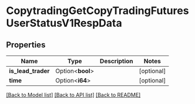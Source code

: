 # CopytradingGetCopyTradingFuturesUserStatusV1RespData

## Properties

Name | Type | Description | Notes
------------ | ------------- | ------------- | -------------
**is_lead_trader** | Option<**bool**> |  | [optional]
**time** | Option<**i64**> |  | [optional]

[[Back to Model list]](../README.md#documentation-for-models) [[Back to API list]](../README.md#documentation-for-api-endpoints) [[Back to README]](../README.md)


